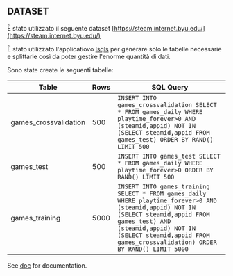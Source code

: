 ## DATASET

È stato utilizzato il seguente dataset [https://steam.internet.byu.edu/](https://steam.internet.byu.edu/)

È stato utilizzato l'applicatiovo [lsqls](https://github.com/alessandrodicosola/lsqls) per generare solo le tabelle necessarie e splittarle così da poter gestire l'enorme quantità di dati.

Sono state create le seguenti tabelle:

| Table                 |Rows| SQL Query |
|-----------------------|----|-----------|
| games_crossvalidation |500|`INSERT INTO games_crossvalidation SELECT * FROM games_daily WHERE playtime_forever>0 AND (steamid,appid) NOT IN (SELECT steamid,appid FROM games_test) ORDER BY RAND() LIMIT 500`      |
| games_test            |500| `INSERT INTO games_test SELECT * FROM games_daily WHERE playtime_forever>0 ORDER BY RAND() LIMIT 500`     |
| games_training        |5000| `INSERT INTO games_training SELECT * FROM games_daily WHERE playtime_forever>0 AND (steamid,appid) NOT IN (SELECT steamid,appid FROM games_test) AND (steamid,appid) NOT IN (SELECT steamid,appid FROM games_crossvalidation) ORDER BY RAND() LIMIT 5000`      |


See [doc](doc) for documentation.